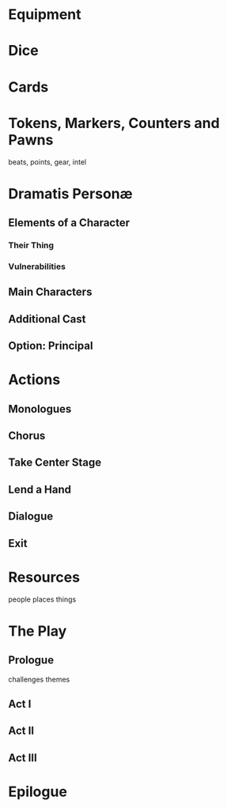 # Equipment
# Dice
# Cards
# Tokens, Markers, Counters and Pawns
beats, points, gear, intel
# Dramatis Personæ
## Elements of a Character
### Their Thing
### Vulnerabilities
## Main Characters
## Additional Cast
## Option: Principal 
# Actions
## Monologues
## Chorus
## Take Center Stage
## Lend a Hand
## Dialogue
## Exit
# Resources
people places things
# The Play
## Prologue
 challenges
 themes
## Act I
## Act II
## Act III
# Epilogue

